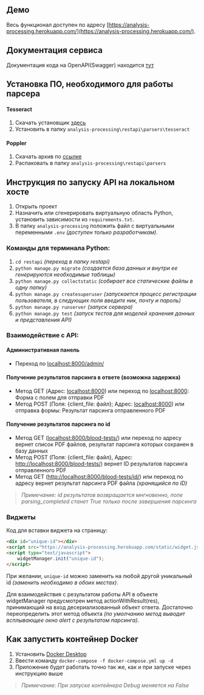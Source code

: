 ## Демо

Весь функционал доступен по адресу [https://analysis-processing.herokuapp.com/](https://analysis-processing.herokuapp.com/).

## Документация сервиса
Документация кода на OpenAPI(Swagger) находится [тут](https://app.swaggerhub.com/apis-docs/Helloeverybody/AnalysisProject/v1#/blood-tests/blood-tests_read)

## Установка ПО, необходимого для работы парсера

#### Tesseract
1. Скачать установщик [здесь](https://github.com/UB-Mannheim/tesseract/wiki)
2. Установить в папку `analysis-processing\restapi\parsers\tesseract`

#### Poppler 
1. Скачать архив по [ссылке](https://drive.google.com/u/0/uc?id=1WU8SBkhBv_wx-dcNvztpaONI3_N29Cnj&export=download)
2. Распаковать в папку `analysis-processing\restapi\parsers`

## Инструкция по запуску API на локальном хосте

1. Открыть проект
2. Назначить или сгенерировать виртуальную область Python, установить зависимости из `requirements.txt`.
3. В папку `analysis-processing` положить файл с виртуальными переменными `.env` _(доступен только разработчикам)_.

### Команды для терминала Python:

1. `cd restapi` _(переход в папку restapi)_
2. `python manage.py migrate` _(создается база данных и внутри ее генерируются необходимые таблицы)_
3. `python manage.py collectstatic` _(собирает все статические файлы в одну папку)_
4. `python manage.py createsuperuser` _(запускается процесс регистрации пользователя, в следующих поля введите ник, почту
  и пароль)_
5. `python manage.py runserver` _(запуск сервера)_
6. `python manage.py test` _(запуск тестов для моделей хранения данных и представления API)_

### Взаимодействие с API:

#### Административная панель
- Переход по [localhost:8000/admin/](http://localhost:8000/admin/)

#### Получение результатов парсинга в ответе (возможна задержка)
- Метод GET (Адрес: [localhost:8000](http://localhost:8000/)) или переход
      по [localhost:8000](http://localhost:8000/): Форма с полем для отправки PDF
- Метод POST (Поля: {client_file: файл}; Адрес: [localhost:8000](http://localhost:8000/)) или отправка формы: Результат
      парсинга отправленного PDF
      
#### Получение результатов парсинга по id
- Метод GET ([localhost:8000/blood-tests/](http://localhost:8000/blood-tests/)) или переход по адресу вернет список PDF файлов, результат парсинга
      которых сохранен в базу данных
- Метод POST (Поля: {client_file: файл}, Адрес: [http://localhost:8000/blood-tests/](http://localhost:8000/blood-tests/)) вернет ID
      результатов парсинга отправленного PDF
- Метод GET ([http://localhost:8000/blood-tests/id/](http://localhost:8000/blood-tests/id/)) или переход по адресу вернет результат парсинга PDF файла _(хранящийся по ID)_

> _Примечание: id результатов возвращается мнгновенно, поле parsing_completed станет True только после завершения парсинга_

### Виджеты

Код для вставки виджета на страницу:

```html
<div id="unique-id"></div>
<script src="https://analysis-processing.herokuapp.com/static/widget.js" type="text/javascript"></script>
<script type="text/javascript">
    widgetManager.init("unique-id");
</script>
```

При желании, `unique-id` можно заменить на любой другой уникальный id _(заменить необходимо в обоих местах)_. 

Для взаимодействия с результатом работы API в объекте widgetManager предусмотрен метод actionWithResult(res), принимающий на
вход десериализованный объект ответа. Достаточно переопределить этот метод объекта _(по умолчанию метод выводит
всплывающее окно alert с результатом парсинга)_.

## Как запустить контейнер Docker

1. Установить [Docker Desktop](https://hub.docker.com/editions/community/docker-ce-desktop-windows)
2. Ввести команду `docker-compose -f docker-compose.yml up -d`
3. Приложение будет работать точно так же, как и при запуске через инструкцию выше
> _Примечание: При запуске контейнера Debug меняется на False_
